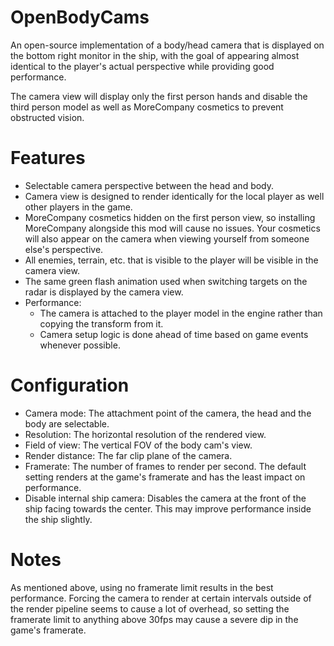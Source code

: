 # OpenBodyCams
An open-source implementation of a body/head camera that is displayed on the bottom right monitor in the ship, with the goal of appearing almost identical to the player's actual perspective while providing good performance.

The camera view will display only the first person hands and disable the third person model as well as MoreCompany cosmetics to prevent obstructed vision.

# Features
- Selectable camera perspective between the head and body.
- Camera view is designed to render identically for the local player as well other players in the game.
- MoreCompany cosmetics hidden on the first person view, so installing MoreCompany alongside this mod will cause no issues. Your cosmetics will also appear on the camera when viewing yourself from someone else's perspective.
- All enemies, terrain, etc. that is visible to the player will be visible in the camera view.
- The same green flash animation used when switching targets on the radar is displayed by the camera view.
- Performance:
  - The camera is attached to the player model in the engine rather than copying the transform from it.
  - Camera setup logic is done ahead of time based on game events whenever possible.

# Configuration
- Camera mode: The attachment point of the camera, the head and the body are selectable.
- Resolution: The horizontal resolution of the rendered view.
- Field of view: The vertical FOV of the body cam's view.
- Render distance: The far clip plane of the camera.
- Framerate: The number of frames to render per second. The default setting renders at the game's framerate and has the least impact on performance.
- Disable internal ship camera: Disables the camera at the front of the ship facing towards the center. This may improve performance inside the ship slightly.

# Notes
As mentioned above, using no framerate limit results in the best performance. Forcing the camera to render at certain intervals outside of the render pipeline seems to cause a lot of overhead, so setting the framerate limit to anything above 30fps may cause a severe dip in the game's framerate.
